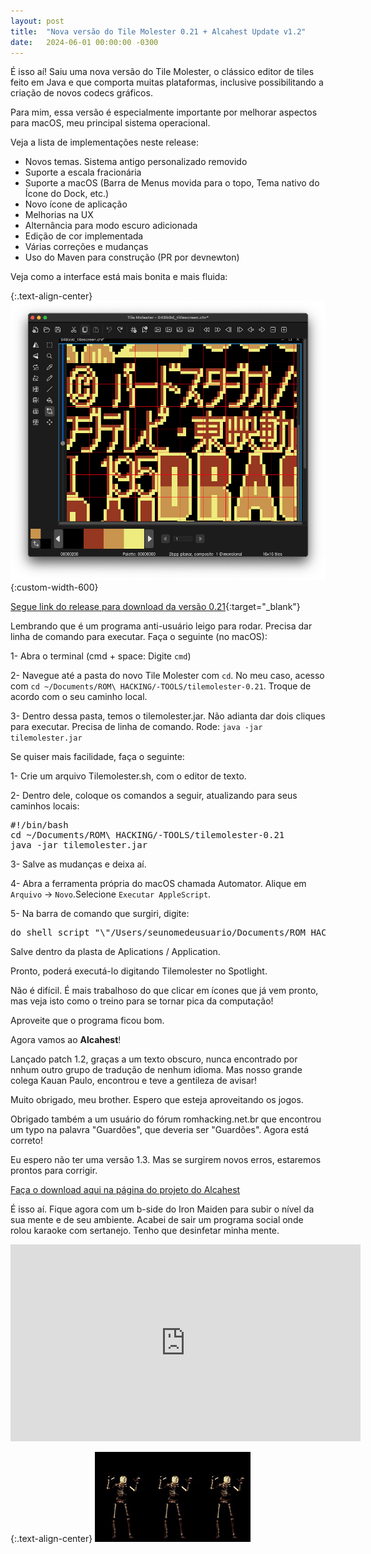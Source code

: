 ```yaml
---
layout: post
title:  "Nova versão do Tile Molester 0.21 + Alcahest Update v1.2"
date:   2024-06-01 00:00:00 -0300
---
```


É isso aí! Saiu uma nova versão do Tile Molester, o clássico editor de tiles feito em Java e que comporta muitas plataformas, inclusive possibilitando a criação de novos codecs gráficos.

Para mim, essa versão é especialmente importante por melhorar aspectos para macOS, meu principal sistema operacional.

Veja a lista de implementações neste release:

- Novos temas. Sistema antigo personalizado removido
- Suporte a escala fracionária
- Suporte a macOS (Barra de Menus movida para o topo, Tema nativo do Ícone do Dock, etc.)
- Novo ícone de aplicação
- Melhorias na UX
- Alternância para modo escuro adicionada
- Edição de cor implementada
- Várias correções e mudanças
- Uso do Maven para construção (PR por devnewton)

Veja como a interface está mais bonita e mais fluida:

{:.text-align-center}
![Novo Tile Molester](/img/misc/molesteiro-de-tiles-.21.png){:custom-width-600}

[Segue link do release para download da versão 0.21](https://github.com/toruzz/TileMolester/releases/tag/v0.21){:target="_blank"}

Lembrando que é um programa anti-usuário leigo para rodar. Precisa dar linha de comando para executar. Faça o seguinte (no macOS):

1- Abra o terminal (cmd + space: Digite `cmd`)

2- Navegue até a pasta do novo Tile Molester com `cd`. No meu caso, acesso com `cd ~/Documents/ROM\ HACKING/-TOOLS/tilemolester-0.21`. Troque de acordo com o seu caminho local.

3- Dentro dessa pasta, temos o tilemolester.jar. Não adianta dar dois cliques para executar. Precisa de linha de comando. Rode: `java -jar tilemolester.jar`

Se quiser mais facilidade, faça o seguinte:

1- Crie um arquivo Tilemolester.sh, com o editor de texto.

2- Dentro dele, coloque os comandos a seguir, atualizando para seus caminhos locais:

<pre>
#!/bin/bash
cd ~/Documents/ROM\ HACKING/-TOOLS/tilemolester-0.21
java -jar tilemolester.jar</pre>

3- Salve as mudanças e deixa aí.

4- Abra a ferramenta própria do macOS chamada Automator. Alique em `Arquivo` -> `Novo`.Selecione `Executar AppleScript`.

5- Na barra de comando que surgiri, digite:
<pre>do shell script "\"/Users/seunomedeusuario/Documents/ROM HACKING/-TOOLS/tilemolester-0.21/TileMolester.sh\""</pre>

Salve dentro da plasta de Aplications / Application.

Pronto, poderá executá-lo digitando Tilemolester no Spotlight.

Não é difícil. É mais trabalhoso do que clicar em ícones que já vem pronto, mas veja isto como o treino para se tornar pica da computação!

Aproveite que o programa ficou bom.

Agora vamos ao **Alcahest**!

Lançado patch 1.2, graças a um texto obscuro, nunca encontrado por nnhum outro grupo de tradução de nenhum idioma. Mas nosso grande colega Kauan Paulo, encontrou e teve a gentileza de avisar!

Muito obrigado, meu brother. Espero que esteja aproveitando os jogos.

Obrigado também a um usuário do fórum romhacking.net.br que encontrou um typo na palavra "Guardões", que deveria ser "Guardões". Agora está correto!

Eu espero não ter uma versão 1.3. Mas se surgirem novos erros, estaremos prontos para corrigir.

[Faça o download aqui na página do projeto do Alcahest](/traducoes/snes-alcahest.html)

É isso aí. Fique agora com um b-side do Iron Maiden para subir o nível da sua mente e de seu ambiente. Acabei de sair um programa social onde rolou karaoke com sertanejo. Tenho que desinfetar minha mente.

<center><iframe width="560" height="315" src="https://www.youtube.com/embed/T5WpPLRrhac?si=zMzyH_cEyUcIeWtN" title="YouTube video player" frameborder="0" allow="accelerometer; autoplay; clipboard-write; encrypted-media; gyroscope; picture-in-picture; web-share" referrerpolicy="strict-origin-when-cross-origin" allowfullscreen></iframe></center>

{:.text-align-center}
![Iron Maien Dance Skull](/img/misc/iron-maiden-scull-dance.gif)![Iron Maien Dance Skull](/img/misc/iron-maiden-scull-dance.gif)![Iron Maien Dance Skull](/img/misc/iron-maiden-scull-dance.gif)